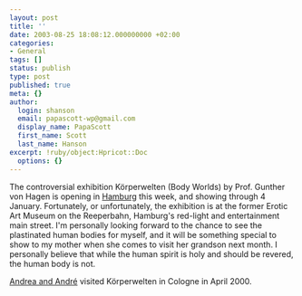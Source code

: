 ```yaml
---
layout: post
title: ''
date: 2003-08-25 18:08:12.000000000 +02:00
categories:
- General
tags: []
status: publish
type: post
published: true
meta: {}
author:
  login: shanson
  email: papascott-wp@gmail.com
  display_name: PapaScott
  first_name: Scott
  last_name: Hanson
excerpt: !ruby/object:Hpricot::Doc
  options: {}
---
```

<p>The controversial exhibition Körperwelten (Body Worlds) by Prof. Gunther von Hagen is opening in <a title="BODYWORLDS-Current exhibition Hamburg" href="http://www.koerperwelten.de/en/pages/ausstellung_hamburg.asp">Hamburg</a> this week, and showing through 4 January. Fortunately, or unfortunately, the exhibition is at the former Erotic Art Museum on the Reeperbahn, Hamburg's red-light and entertainment main street. I'm personally looking forward to the chance to see the plastinated human bodies for myself, and it will be something special to show to my mother when she comes to visit her grandson next month. I personally believe that while the human spirit is holy and should be revered, the human body is not.</p>
<p><a title="Andrea's Weblog: April 11 2000" href="http://andrea.editthispage.com/2000/04/11">Andrea and André</a> visited Körperwelten in Cologne in April 2000.</p>
